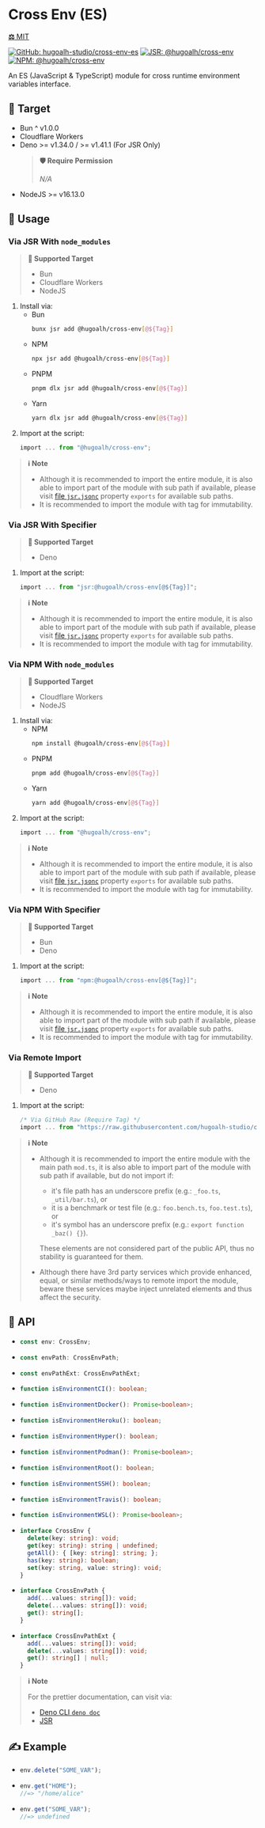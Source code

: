 # Cross Env (ES)

[**⚖️** MIT](./LICENSE.md)

[![GitHub: hugoalh-studio/cross-env-es](https://img.shields.io/github/v/release/hugoalh-studio/cross-env-es?label=hugoalh-studio/cross-env-es&labelColor=181717&logo=github&logoColor=ffffff&sort=semver&style=flat "GitHub: hugoalh-studio/cross-env-es")](https://github.com/hugoalh-studio/cross-env-es)
[![JSR: @hugoalh/cross-env](https://img.shields.io/jsr/v/@hugoalh/cross-env?label=JSR%20@hugoalh/cross-env&labelColor=F7DF1E&logoColor=000000&style=flat "JSR: @hugoalh/cross-env")](https://jsr.io/@hugoalh/cross-env)
[![NPM: @hugoalh/cross-env](https://img.shields.io/npm/v/@hugoalh/cross-env?label=@hugoalh/cross-env&labelColor=CB3837&logo=npm&logoColor=ffffff&style=flat "NPM: @hugoalh/cross-env")](https://www.npmjs.com/package/@hugoalh/cross-env)

An ES (JavaScript & TypeScript) module for cross runtime environment variables interface.

## 🎯 Target

- Bun ^ v1.0.0
- Cloudflare Workers
- Deno >= v1.34.0 / >= v1.41.1 (For JSR Only)
  > **🛡️ Require Permission**
  >
  > *N/A*
- NodeJS >= v16.13.0

## 🔰 Usage

### Via JSR With `node_modules`

> **🎯 Supported Target**
>
> - Bun
> - Cloudflare Workers
> - NodeJS

1. Install via:
    - Bun
      ```sh
      bunx jsr add @hugoalh/cross-env[@${Tag}]
      ```
    - NPM
      ```sh
      npx jsr add @hugoalh/cross-env[@${Tag}]
      ```
    - PNPM
      ```sh
      pnpm dlx jsr add @hugoalh/cross-env[@${Tag}]
      ```
    - Yarn
      ```sh
      yarn dlx jsr add @hugoalh/cross-env[@${Tag}]
      ```
2. Import at the script:
    ```ts
    import ... from "@hugoalh/cross-env";
    ```

> **ℹ️ Note**
>
> - Although it is recommended to import the entire module, it is also able to import part of the module with sub path if available, please visit [file `jsr.jsonc`](./jsr.jsonc) property `exports` for available sub paths.
> - It is recommended to import the module with tag for immutability.

### Via JSR With Specifier

> **🎯 Supported Target**
>
> - Deno

1. Import at the script:
    ```ts
    import ... from "jsr:@hugoalh/cross-env[@${Tag}]";
    ```

> **ℹ️ Note**
>
> - Although it is recommended to import the entire module, it is also able to import part of the module with sub path if available, please visit [file `jsr.jsonc`](./jsr.jsonc) property `exports` for available sub paths.
> - It is recommended to import the module with tag for immutability.

### Via NPM With `node_modules`

> **🎯 Supported Target**
>
> - Cloudflare Workers
> - NodeJS

1. Install via:
    - NPM
      ```sh
      npm install @hugoalh/cross-env[@${Tag}]
      ```
    - PNPM
      ```sh
      pnpm add @hugoalh/cross-env[@${Tag}]
      ```
    - Yarn
      ```sh
      yarn add @hugoalh/cross-env[@${Tag}]
      ```
2. Import at the script:
    ```ts
    import ... from "@hugoalh/cross-env";
    ```

> **ℹ️ Note**
>
> - Although it is recommended to import the entire module, it is also able to import part of the module with sub path if available, please visit [file `jsr.jsonc`](./jsr.jsonc) property `exports` for available sub paths.
> - It is recommended to import the module with tag for immutability.

### Via NPM With Specifier

> **🎯 Supported Target**
>
> - Bun
> - Deno

1. Import at the script:
    ```ts
    import ... from "npm:@hugoalh/cross-env[@${Tag}]";
    ```

> **ℹ️ Note**
>
> - Although it is recommended to import the entire module, it is also able to import part of the module with sub path if available, please visit [file `jsr.jsonc`](./jsr.jsonc) property `exports` for available sub paths.
> - It is recommended to import the module with tag for immutability.

### Via Remote Import

> **🎯 Supported Target**
>
> - Deno

1. Import at the script:
    ```ts
    /* Via GitHub Raw (Require Tag) */
    import ... from "https://raw.githubusercontent.com/hugoalh-studio/cross-env-es/${Tag}/mod.ts";
    ```

> **ℹ️ Note**
>
> - Although it is recommended to import the entire module with the main path `mod.ts`, it is also able to import part of the module with sub path if available, but do not import if:
>
>   - it's file path has an underscore prefix (e.g.: `_foo.ts`, `_util/bar.ts`), or
>   - it is a benchmark or test file (e.g.: `foo.bench.ts`, `foo.test.ts`), or
>   - it's symbol has an underscore prefix (e.g.: `export function _baz() {}`).
>
>   These elements are not considered part of the public API, thus no stability is guaranteed for them.
> - Although there have 3rd party services which provide enhanced, equal, or similar methods/ways to remote import the module, beware these services maybe inject unrelated elements and thus affect the security.

## 🧩 API

- ```ts
  const env: CrossEnv;
  ```
- ```ts
  const envPath: CrossEnvPath;
  ```
- ```ts
  const envPathExt: CrossEnvPathExt;
  ```
- ```ts
  function isEnvironmentCI(): boolean;
  ```
- ```ts
  function isEnvironmentDocker(): Promise<boolean>;
  ```
- ```ts
  function isEnvironmentHeroku(): boolean;
  ```
- ```ts
  function isEnvironmentHyper(): boolean;
  ```
- ```ts
  function isEnvironmentPodman(): Promise<boolean>;
  ```
- ```ts
  function isEnvironmentRoot(): boolean;
  ```
- ```ts
  function isEnvironmentSSH(): boolean;
  ```
- ```ts
  function isEnvironmentTravis(): boolean;
  ```
- ```ts
  function isEnvironmentWSL(): Promise<boolean>;
  ```
- ```ts
  interface CrossEnv {
    delete(key: string): void;
    get(key: string): string | undefined;
    getAll(): { [key: string]: string; };
    has(key: string): boolean;
    set(key: string, value: string): void;
  }
  ```
- ```ts
  interface CrossEnvPath {
    add(...values: string[]): void;
    delete(...values: string[]): void;
    get(): string[];
  }
  ```
- ```ts
  interface CrossEnvPathExt {
    add(...values: string[]): void;
    delete(...values: string[]): void;
    get(): string[] | null;
  }
  ```

> **ℹ️ Note**
>
> For the prettier documentation, can visit via:
>
> - [Deno CLI `deno doc`](https://deno.land/manual/tools/documentation_generator)
> - [JSR](https://jsr.io/@hugoalh/cross-env)

## ✍️ Example

- ```ts
  env.delete("SOME_VAR");
  ```
- ```ts
  env.get("HOME");
  //=> "/home/alice"
  ```
- ```ts
  env.get("SOME_VAR");
  //=> undefined
  ```
